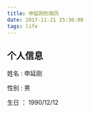 ```yaml
---
title: 申延刚的简历
date: 2017-11-21 15:36:08
tags: life
---
```


## 个人信息

姓名 : 申延刚

性别 : 男

生日 ： 1990/12/12



